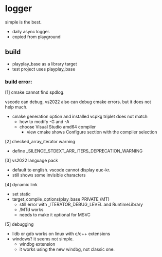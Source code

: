 # logger 

simple is the best. 

- daily async logger. 
- copied from playground 

## build 

- playplay_base as a library target
- test project uses playplay_base 


### build error: 

[1] cmake cannot find spdlog. 

vscode can debug, vs2022 also can debug cmake errors. 
but it does not help much. 

- cmake generation option and installed vcpkg triplet does not match 
  - how to modify -G and -A 
  - choose Visual Studio amd64 compiler
    - view cmake shows Configure section with the compiler selection

[2] checked_array_iterator warning 

- define _SILENCE_STDEXT_ARR_ITERS_DEPRECATION_WARNING 

[3] vs2022 language pack 

- default to english. vscode cannot display euc-kr. 
- still shows some invisible characters

[4] dynamic link 

- set static 
- target_compile_options(play_base PRIVATE /MT)
  - still error with _ITERATOR_DEBUG_LEVEL and RuntimeLibrary 
  - /MTd works 
  - needs to make it optional for MSVC 
   
[5] debugging

- lldb or gdb works on linux with c/c++ extensions 
- windows? it seems not simple. 
  - windbg extension 
  - it works using the new windbg, not classic one. 







